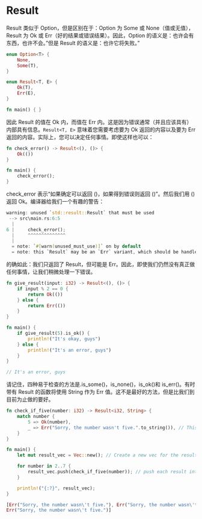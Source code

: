 # Result

Result 类似于 Option，但是区别在于：Option 为 Some 或 None（值或无值），Result 为 Ok 或 Err（好的结果或错误结果）。因此，Option 的语义是：也许会有东西，也许不会。”但是 Result 的语义是：也许它将失败。”

```rs
enum Option<T> {
    None,
    Some(T),
}

enum Result<T, E> {
    Ok(T),
    Err(E),
}

fn main() { }
```

因此 Result 的值在 Ok 内，而值在 Err 内。这是因为错误通常（并且应该具有）内部具有信息。`Result<T, E>` 意味着您需要考虑要为 Ok 返回的内容以及要为 Err 返回的内容。实际上，您可以决定任何事情。即使这样也可以：

```rs
fn check_error() -> Result<(), ()> {
    Ok(())
}

fn main() {
    check_error();
}
```

check_error 表示“如果确定可以返回 ()，如果得到错误则返回 ()”。然后我们用 () 返回 Ok。编译器给我们一个有趣的警告：

```rs
warning: unused `std::result::Result` that must be used
 --> src\main.rs:6:5
  |
6 |     check_error();
  |     ^^^^^^^^^^^^^^
  |
  = note: `#[warn(unused_must_use)]` on by default
  = note: this `Result` may be an `Err` variant, which should be handled
```

的确如此：我们只返回了 Result，但可能是 Err。因此，即使我们仍然没有真正做任何事情，让我们稍微处理一下错误。

```rs
fn give_result(input: i32) -> Result<(), ()> {
    if input % 2 == 0 {
        return Ok(())
    } else {
        return Err(())
    }
}

fn main() {
    if give_result(5).is_ok() {
        println!("It's okay, guys")
    } else {
        println!("It's an error, guys")
    }
}

// It's an error, guys
```

请记住，四种易于检查的方法是.is_some()，is_none()，is_ok()和 is_err()。有时带有 Result 的函数将使用 String 作为 Err 值。这不是最好的方法，但是比我们到目前为止做的要好。

```rs
fn check_if_five(number: i32) -> Result<i32, String> {
    match number {
        5 => Ok(number),
        _ => Err("Sorry, the number wasn't five.".to_string()), // This is our error message
    }
}

fn main() {
    let mut result_vec = Vec::new(); // Create a new vec for the results

    for number in 2..7 {
        result_vec.push(check_if_five(number)); // push each result into the vec
    }

    println!("{:?}", result_vec);
}

[Err("Sorry, the number wasn\'t five."), Err("Sorry, the number wasn\'t five."), Err("Sorry, the number wasn\'t five."), Ok(5),
Err("Sorry, the number wasn\'t five.")]
```
